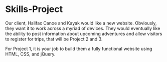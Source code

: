 # Skills-Project

Our client, Halifax Canoe and Kayak would like a new website. Obviously, they want it to work across a myriad of devices. They would eventually like the ability to post information about upcoming adventures and allow visitors to register for trips, that will be Project 2 and 3. 

For Project 1, it is your job to build them a fully functional website using HTML, CSS, and jQuery.

